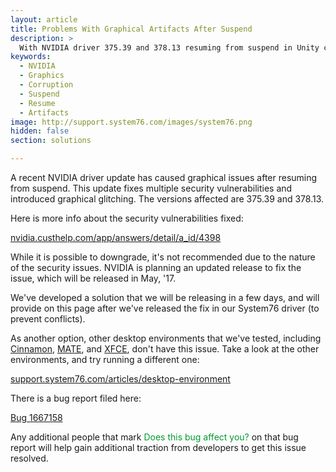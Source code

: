 ```yaml
---
layout: article
title: Problems With Graphical Artifacts After Suspend
description: >
  With NVIDIA driver 375.39 and 378.13 resuming from suspend in Unity causes graphical issues.
keywords:
  - NVIDIA
  - Graphics
  - Corruption
  - Suspend
  - Resume
  - Artifacts
image: http://support.system76.com/images/system76.png
hidden: false
section: solutions

---
```


A recent NVIDIA driver update has caused graphical issues after resuming from suspend. This update fixes multiple security vulnerabilities and introduced graphical glitching.  The versions affected are 375.39 and 378.13.

Here is more info about the security vulnerabilities fixed:

[nvidia.custhelp.com/app/answers/detail/a_id/4398](http://nvidia.custhelp.com/app/answers/detail/a_id/4398)

While it is possible to downgrade, it's not recommended due to the nature of the security issues. NVIDIA is planning an updated release to fix the issue, which will be released in May, '17.

We've developed a solution that we will be releasing in a few days, and will provide on this page after we've released the fix in our System76 driver (to prevent conflicts).

As another option, other desktop environments that we've tested, including <u>Cinnamon</u>, <u>MATE</u>, and <u>XFCE</u>, don't have this issue.  Take a look at the other environments, and try running a different one:

[support.system76.com/articles/desktop-environment](http://support.system76.com/articles/desktop-environment/)

There is a bug report filed here:

[Bug 1667158](https://bugs.launchpad.net/ubuntu/+source/nvidia-graphics-drivers-375/+bug/1667158)

Any additional people that mark <span style="color: #093;">Does this bug affect you?</span> on that bug report will help gain additional traction from developers to get this issue resolved.
